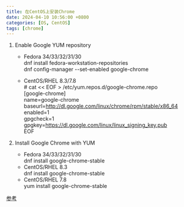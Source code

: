 ```yaml
---
title: 在CentOS上安装Chrome
date: 2024-04-10 10:56:00 +0800
categories: [OS, CentOS]
tags: [chrome]
---
```


1. Enable Google YUM repository     
   - Fedora 34/33/32/31/30  
     dnf install fedora-workstation-repositories<br>
     dnf config-manager --set-enabled google-chrome  
   
   - CentOS/RHEL 8.3/7.8  
     \# cat << EOF > /etc/yum.repos.d/google-chrome.repo  
     [google-chrome]  
     name=google-chrome  
     baseurl=http://dl.google.com/linux/chrome/rpm/stable/x86_64  
     enabled=1  
     gpgcheck=1  
     gpgkey=https://dl.google.com/linux/linux_signing_key.pub  
     EOF  

2. Install Google Chrome with YUM
   
   - Fedora 34/33/32/31/30  
     dnf install google-chrome-stable  
   - CentOS/RHEL 8.3  
     dnf install google-chrome-stable  
   - CentOS/RHEL 7.8  
     yum install google-chrome-stable    

[参考](https://www.if-not-true-then-false.com/2010/install-google-chrome-with-yum-on-fedora-red-hat-rhel/)
